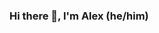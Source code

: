 ### Hi there 👋, I'm Alex (he/him)

<!--
<a href="https://github.com/alexgaue">
  <img align="center" src="./assets/badge.svg" />
</a>
-->
